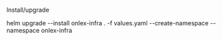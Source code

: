 Install/upgrade

helm upgrade --install onlex-infra . -f values.yaml --create-namespace --namespace onlex-infra 

